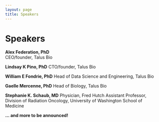 ```yaml
---
layout: page
title: Speakers
---
```


# Speakers

**Alex Federation, PhD**  
CEO/founder, Talus Bio

**Lindsay K Pino, PhD**
CTO/founder, Talus Bio

**William E Fondrie, PhD**
Head of Data Science and Engineering, Talus Bio

**Gaelle Mercenne, PhD**
Head of Biology, Talus Bio

**Stephanie K. Schaub, MD**
Physician, Fred Hutch
Assistant Professor, Division of Radiation Oncology, University of Washington School of Medicine

**... and more to be announced!**
